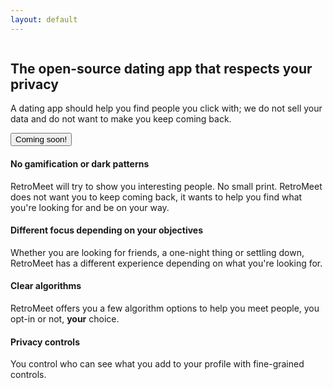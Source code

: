 ```yaml
---
layout: default
---
```


<div>
  <section class="section">
    <div class="container">
      <div class="mb-6 pb-3 columns is-multiline">
        <div class="column is-12 is-6-desktop mx-auto has-text-centered">
          <h2 class="mb-4 is-size-1 is-size-3-mobile has-text-weight-bold">The open-source dating app that respects your privacy</h2>
          <p class="subtitle has-text-grey mb-5">A dating app should help you find people you click with; we do not sell your data and do not want to make you keep coming back.</p>
        </div>
      </div>
      <div class="buttons has-addons is-centered">
      <button class="button is-primary is-large is-centered">Coming soon!</button>
      </div>
      <div class="fixed-grid">
        <div class="grid">
          <div class="cell">
            <h4 class="is-size-4 has-text-weight-bold mb-2">No gamification or dark patterns</h4>
            <p class="subtitle has-text-grey">RetroMeet will try to show you interesting people. No small print. RetroMeet does not want you to keep coming back, it wants to help you find what you're looking for and be on your way.</p>
          </div>
          <div class="cell"></div>
          <div class="cell"></div>
          <div class="cell">
            <h4 class="is-size-4 has-text-weight-bold mb-2">Different focus depending on your objectives</h4>
            <p class="subtitle has-text-grey">Whether you are looking for friends, a one-night thing or settling down, RetroMeet has a different experience depending on what you're looking for.</p>
          </div>
          <div class="cell">
            <h4 class="is-size-4 has-text-weight-bold mb-2">Clear algorithms</h4>
            <p class="subtitle has-text-grey">RetroMeet offers you a few algorithm options to help you meet people, you opt-in or not, <b>your</b> choice.</p>
          </div>
          <div class="cell"></div>
          <div class="cell"></div>
          <div class="cell">
            <h4 class="is-size-4 has-text-weight-bold mb-2">Privacy controls</h4>
            <p class="subtitle has-text-grey">You control who can see what you add to your profile with fine-grained controls.</p>
          </div>
        </div>
      </div>
    </div>
  </section>
</div>
